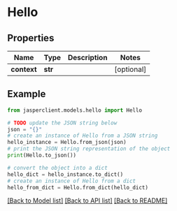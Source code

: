 # Hello


## Properties

Name | Type | Description | Notes
------------ | ------------- | ------------- | -------------
**context** | **str** |  | [optional] 

## Example

```python
from jasperclient.models.hello import Hello

# TODO update the JSON string below
json = "{}"
# create an instance of Hello from a JSON string
hello_instance = Hello.from_json(json)
# print the JSON string representation of the object
print(Hello.to_json())

# convert the object into a dict
hello_dict = hello_instance.to_dict()
# create an instance of Hello from a dict
hello_from_dict = Hello.from_dict(hello_dict)
```
[[Back to Model list]](../README.md#documentation-for-models) [[Back to API list]](../README.md#documentation-for-api-endpoints) [[Back to README]](../README.md)


